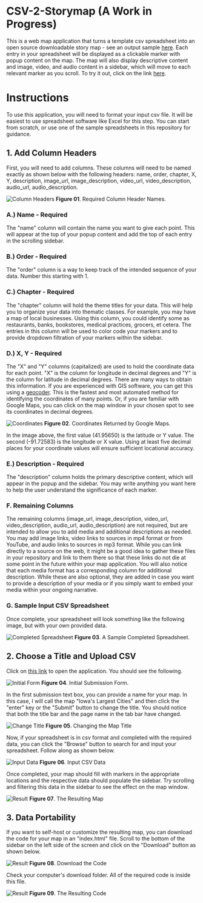 # CSV-2-Storymap (A Work in Progress)
This is a web map application that turns a template csv spreadsheet into an open source downloadable story map - see an output sample [here](https://jebowe3.github.io/CSV-2-Storymap/sample/sample-map.html). Each entry in your spreadsheet will be displayed as a clickable marker with popup content on the map. The map will also display descriptive content and image, video, and audio content in a sidebar, which will move to each relevant marker as you scroll. To try it out, click on the link [here](https://jebowe3.github.io/CSV-2-Storymap/).

# Instructions
To use this application, you will need to format your input csv file. It will be easiest to use spreadsheet software like Excel for this step. You can start from scratch, or use one of the sample spreadsheets in this repository for guidance.

## 1. Add Column Headers
First, you will need to add columns. These columns will need to be named exactly as shown below with the following headers: name, order, chapter, X, Y, description, image_url, image_description, video_url, video_description, audio_url, audio_description.

![Column Headers](images/headers.png)
**Figure 01**. Required Column Header Names.

### A.) Name - Required
The "name" column will contain the name you want to give each point. This will appear at the top of your popup content and add the top of each entry in the scrolling sidebar.

### B.) Order - Required
The "order" column is a way to keep track of the intended sequence of your data. Number this starting with 1.

### C.) Chapter - Required
The "chapter" column will hold the theme titles for your data. This will help you to organize your data into thematic classes. For example, you may have a map of local businesses. Using this column, you could identify some as restaurants, banks, bookstores, medical practices, grocers, et cetera. The entries in this column will be used to color code your markers and to provide dropdown filtration of your markers within the sidebar.

### D.) X, Y - Required
The "X" and "Y" columns (capitalized) are used to hold the coordinate data for each point. "X" is the column for longitude in decimal degrees and "Y" is the column for latitude in decimal degrees. There are many ways to obtain this information. If you are experienced with GIS software, you can get this using a [geocoder](https://guides.library.ucsc.edu/DS/Resources/QGIS). This is the fastest and most automated method for identifying the coordinates of many points. Or, if you are familiar with Google Maps, you can click on the map window in your chosen spot to see its coordinates in decimal degrees.

![Coordinates](images/coordinates.png)
**Figure 02**. Coordinates Returned by Google Maps.

In the image above, the first value (41.95650) is the latitude or Y value. The second (-91.72583) is the longitude or X value. Using at least five decimal places for your coordinate values will ensure sufficient locational accuracy.

### E.) Description - Required
The "description" column holds the primary descriptive content, which will appear in the popup and the sidebar. You may write anything you want here to help the user understand the significance of each marker.

### F. Remaining Columns
The remaining columns (image_url, image_description, video_url, video_description, audio_url, audio_description) are not required, but are intended to allow you to add media and additional descriptions as needed. You may add image links, video links to sources in mp4 format or from YouTube, and audio links to sources in mp3 format. While you can link directly to a source on the web, it might be a good idea to gather these files in your repository and link to them there so that these links do not die at some point in the future within your map application. You will also notice that each media format has a corresponding column for additional description. While these are also optional, they are added in case you want to provide a description of your media or if you simply want to embed your media within your ongoing narrative.

### G. Sample Input CSV Spreadsheet
Once complete, your spreadsheet will look something like the following image, but with your own provided data.

![Completed Spreadsheet](images/spreadsheet.png)
**Figure 03**. A Sample Completed Spreadsheet.

## 2. Choose a Title and Upload CSV
Click on [this link](https://jebowe3.github.io/CSV-2-Storymap/) to open the application. You should see the following.

![Initial Form](images/launch.png)
**Figure 04**. Initial Submission Form.

In the first submission text box, you can provide a name for your map. In this case, I will call the map "Iowa's Largest Cities" and then click the "enter" key or the "Submit" button to change the title. You should notice that both the title bar and the page name in the tab bar have changed.

![Change Title](images/title.png)
**Figure 05**. Changing the Map Title

Now, if your spreadsheet is in csv format and completed with the required data, you can click the "Browse" button to search for and input your spreadsheet. Follow along as shown below.

![Input Data](images/input.png)
**Figure 06**. Input CSV Data

Once completed, your map should fill with markers in the appropriate locations and the respective data should populate the sidebar. Try scrolling and filtering this data in the sidebar to see the effect on the map window.

![Result](images/result.png)
**Figure 07**. The Resulting Map

## 3. Data Portability
If you want to self-host or customize the resulting map, you can download the code for your map in an "index.html" file. Scroll to the bottom of the sidebar on the left side of the screen and click on the "Download" button as shown below.

![Result](images/download.png)
**Figure 08**. Download the Code

Check your computer's download folder. All of the required code is inside this file.

![Result](images/output-code.PNG)
**Figure 09**. The Resulting Code
